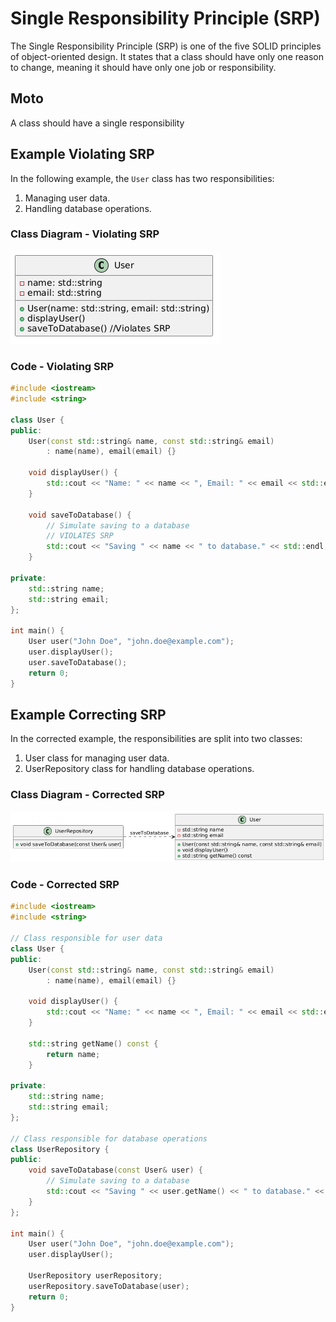 # Single Responsibility Principle (SRP)

The Single Responsibility Principle (SRP) is one of the five SOLID principles of object-oriented design. It states that a class should have only one reason to change, meaning it should have only one job or responsibility.

## Moto

A class should have a single responsibility

## Example Violating SRP

In the following example, the `User` class has two responsibilities:

1. Managing user data.
2. Handling database operations.

### Class Diagram - Violating SRP

![Violation](../images/srp_violation.png)

### Code - Violating SRP

```cpp
#include <iostream>
#include <string>

class User {
public:
    User(const std::string& name, const std::string& email)
        : name(name), email(email) {}

    void displayUser() {
        std::cout << "Name: " << name << ", Email: " << email << std::endl;
    }

    void saveToDatabase() {
        // Simulate saving to a database
        // VIOLATES SRP
        std::cout << "Saving " << name << " to database." << std::endl;
    }

private:
    std::string name;
    std::string email;
};

int main() {
    User user("John Doe", "john.doe@example.com");
    user.displayUser();
    user.saveToDatabase();
    return 0;
}
```

## Example Correcting SRP

In the corrected example, the responsibilities are split into two classes:

1. User class for managing user data.
2. UserRepository class for handling database operations.

### Class Diagram - Corrected SRP

![Violation](../images/srp_correction.png)

### Code - Corrected SRP

```cpp
#include <iostream>
#include <string>

// Class responsible for user data
class User {
public:
    User(const std::string& name, const std::string& email)
        : name(name), email(email) {}

    void displayUser() {
        std::cout << "Name: " << name << ", Email: " << email << std::endl;
    }

    std::string getName() const {
        return name;
    }

private:
    std::string name;
    std::string email;
};

// Class responsible for database operations
class UserRepository {
public:
    void saveToDatabase(const User& user) {
        // Simulate saving to a database
        std::cout << "Saving " << user.getName() << " to database." << std::endl;
    }
};

int main() {
    User user("John Doe", "john.doe@example.com");
    user.displayUser();

    UserRepository userRepository;
    userRepository.saveToDatabase(user);
    return 0;
}
```
